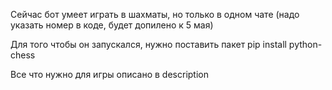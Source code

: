 Сейчас бот умеет играть в шахматы, но только в одном чате (надо указать номер в коде, будет допилено к 5 мая)

Для того чтобы он запускался, нужно поставить пакет
pip install python-chess

Все что нужно для игры описано в description
